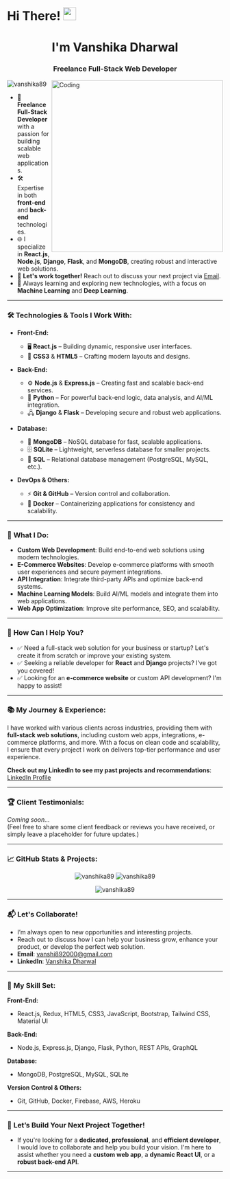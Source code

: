 # Hi There! <img src="https://raw.githubusercontent.com/MartinHeinz/MartinHeinz/master/wave.gif" width="30px">
<h1 align="center">I'm Vanshika Dharwal</h1>
<h3 align="center">Freelance Full-Stack Web Developer</h3>
<img align="right" alt="Coding" width="400" src="https://cdn.dribbble.com/users/2646423/screenshots/5507196/computer.gif">

<p align="left">
  <img src="https://komarev.com/ghpvc/?username=vanshika89&label=Profile%20views&color=0e75b6&style=flat" alt="vanshika89" /> 
</p>

- 💼 **Freelance Full-Stack Developer** with a passion for building scalable web applications.
- 🛠️ Expertise in both **front-end** and **back-end** technologies.
- 🌐 I specialize in **React.js**, **Node.js**, **Django**, **Flask**, and **MongoDB**, creating robust and interactive web solutions.
- 📩 **Let's work together!** Reach out to discuss your next project via [Email](mailto:vanshi892000@gmail.com).
- 🌱 Always learning and exploring new technologies, with a focus on **Machine Learning** and **Deep Learning**.

---

### 🛠️ **Technologies & Tools I Work With:**

- **Front-End:**
  - 🖥️ **React.js** – Building dynamic, responsive user interfaces.
  - 💅 **CSS3** & **HTML5** – Crafting modern layouts and designs.

- **Back-End:**
  - ⚙️ **Node.js** & **Express.js** – Creating fast and scalable back-end services.
  - 🐍 **Python** – For powerful back-end logic, data analysis, and AI/ML integration.
  - 🖧 **Django** & **Flask** – Developing secure and robust web applications.

- **Database:**
  - 💾 **MongoDB** – NoSQL database for fast, scalable applications.
  - 🗄️ **SQLite** – Lightweight, serverless database for smaller projects.
  - 🔐 **SQL** – Relational database management (PostgreSQL, MySQL, etc.).

- **DevOps & Others:**
  - ⚡ **Git & GitHub** – Version control and collaboration.
  - 🔌 **Docker** – Containerizing applications for consistency and scalability.

---

### 🚀 **What I Do:**
- **Custom Web Development**: Build end-to-end web solutions using modern technologies.
- **E-Commerce Websites**: Develop e-commerce platforms with smooth user experiences and secure payment integrations.
- **API Integration**: Integrate third-party APIs and optimize back-end systems.
- **Machine Learning Models**: Build AI/ML models and integrate them into web applications.
- **Web App Optimization**: Improve site performance, SEO, and scalability.
  
---

### 💬 **How Can I Help You?**
- ✅ Need a full-stack web solution for your business or startup? Let's create it from scratch or improve your existing system.
- ✅ Seeking a reliable developer for **React** and **Django** projects? I’ve got you covered!
- ✅ Looking for an **e-commerce website** or custom API development? I'm happy to assist!

---

### 📚 **My Journey & Experience:**

I have worked with various clients across industries, providing them with **full-stack web solutions**, including custom web apps, integrations, e-commerce platforms, and more. With a focus on clean code and scalability, I ensure that every project I work on delivers top-tier performance and user experience.

**Check out my LinkedIn to see my past projects and recommendations**: [LinkedIn Profile](https://www.linkedin.com/in/vanshika-dharwal/)

---

### 🏆 **Client Testimonials:**
*Coming soon...*  
(Feel free to share some client feedback or reviews you have received, or simply leave a placeholder for future updates.)

---

### 📈 **GitHub Stats & Projects:**

<p align="center">
  <img src="https://github-readme-stats.vercel.app/api?username=vanshika89&show_icons=true&locale=en&hide=prs" alt="vanshika89" />
  <img src="https://github-readme-stats.vercel.app/api/top-langs?username=vanshika89&show_icons=true&locale=en&layout=compact" alt="vanshika89" />
</p>

<p align="center">
  <img src="https://github-readme-streak-stats.herokuapp.com/?user=vanshika89&" alt="vanshika89" />
</p>

---

### 📬 **Let's Collaborate!**
- I’m always open to new opportunities and interesting projects.
- Reach out to discuss how I can help your business grow, enhance your product, or develop the perfect web solution.
- **Email**: [vanshi892000@gmail.com](mailto:vanshi892000@gmail.com)  
- **LinkedIn**: [Vanshika Dharwal](https://www.linkedin.com/in/vanshika-dharwal/)

---

### 🚀 **My Skill Set:**
**Front-End:**  
- React.js, Redux, HTML5, CSS3, JavaScript, Bootstrap, Tailwind CSS, Material UI

**Back-End:**  
- Node.js, Express.js, Django, Flask, Python, REST APIs, GraphQL

**Database:**  
- MongoDB, PostgreSQL, MySQL, SQLite

**Version Control & Others:**  
- Git, GitHub, Docker, Firebase, AWS, Heroku

---

### 💼 **Let’s Build Your Next Project Together!**
- If you're looking for a **dedicated, professional**, and **efficient developer**, I would love to collaborate and help you build your vision. I'm here to assist whether you need a **custom web app**, a **dynamic React UI**, or a **robust back-end API**.

---

